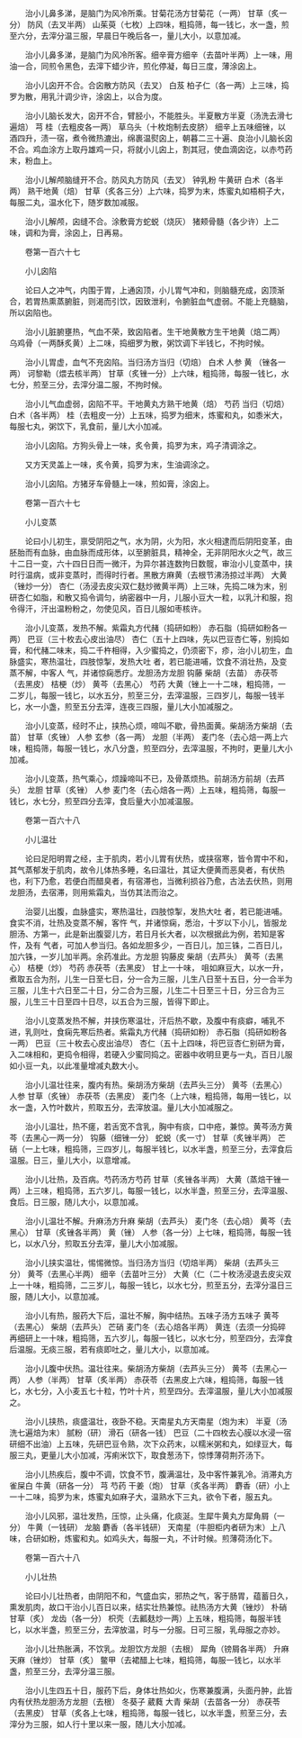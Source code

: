<!-- { "loadSidebar": true } -->
　　治小儿鼻多涕，是脑门为风冷所乘。甘菊花汤方甘菊花（一两） 甘草（炙一分） 防风（去叉半两） 山茱萸（七枚）上四味，粗捣筛，每一钱匕，水一盏，煎至六分，去滓分温三服，早晨日午晚后各一，量儿大小，以意加减。

　　治小儿鼻多涕，是脑门为风冷所客。细辛膏方细辛（去苗叶半两）上一味，用油一合，同煎令黑色，去滓下蜡少许，煎化停凝，每日三度，薄涂囟上。

　　治小儿囟开不合。合囟散方防风（去叉） 白芨 柏子仁（各一两）上三味，捣罗为散，用乳汁调少许，涂囟上，以合为度。

　　治小儿脑长发大，囟开不合，臂胫小，不能胜头。半夏散方半夏（汤洗去滑七遍焙） 芎 桂（去粗皮各一两） 草乌头（十枚炮制去皮脐） 细辛上五味细锉，以酒四升，渍一宿，煮令微热漉出，绵裹温熨囟上，朝暮二三十遍、良治小儿脑长囟不合。鸡血涂方上取丹雄鸡一只，将就小儿囟上，割其冠，使血滴囟讫，以赤芍药末，粉血上。

　　治小儿解颅脑缝开不合。防风丸方防风（去叉） 钟乳粉 牛黄研 白术（各半两） 熟干地黄（焙） 甘草（炙各三分）上六味，捣罗为末，炼蜜丸如梧桐子大，每服二丸，温水化下，随岁数加减服。

　　治小儿解颅，囟缝不合。涂敷膏方蛇蜕（烧灰） 猪颊骨髓（各少许）上二味，调和为膏，涂囟上，日再易。

　　卷第一百六十七

　　小儿囟陷

　　论曰人之冲气，内围于胃，上通囟顶，小儿胃气冲和，则脑髓充成，囟顶渐合，若胃热熏蒸腑脏，则渴而引饮，因致泄利，令腑脏血气虚弱。不能上充髓脑，所以囟陷也。

　　治小儿脏腑壅热，气血不荣，致囟陷者。生干地黄散方生干地黄（焙二两） 乌鸡骨（一两酥炙黄）上二味，捣细罗为散，粥饮调下半钱匕，不拘时候。

　　治小儿胃虚，血气不充囟陷。当归汤方当归（切焙） 白术 人参 黄 （锉各一两） 诃黎勒（煨去核半两） 甘草（炙锉一分）上六味，粗捣筛，每服一钱匕，水七分，煎至三分，去滓分温二服，不拘时候。

　　治小儿气血虚弱，囟陷不平。干地黄丸方熟干地黄（焙） 芍药 当归（切焙） 白术（各半两） 桂（去粗皮一分）上五味，捣罗为细末，炼蜜和丸，如黍米大，每服七丸，粥饮下，乳食前，量儿大小加减。

　　治小儿囟陷。方狗头骨上一味，炙令黄，捣罗为末，鸡子清调涂之。

　　又方天灵盖上一味，炙令黄，捣罗为末，生油调涂之。

　　治小儿囟陷。方猪牙车骨髓上一味，煎如膏，涂囟上。

　　卷第一百六十七

　　小儿变蒸

　　论曰小儿初生，禀受阴阳之气，水为阴，火为阳，水火相逮而后阴阳变革，由胚胎而有血脉，由血脉而成形体，以至腑脏具，精神全，无非阴阳水火之气，故三十二日一变，六十四日日而一微汗，为异尔甚连数拘日数髋，审治小儿变蒸中，挟时行温病，或非变蒸时，而得时行者。黑散方麻黄（去根节沸汤掠过半两） 大黄（锉炒一分） 杏仁（汤浸去皮尖双仁麸炒微黄半两）上三味，先捣二味为末，别研杏仁如脂，和散又捣令调匀，纳密器中一月，儿服小豆大一粒，以乳汁和服，抱令得汗，汗出温粉粉之，勿使见风，百日儿服如枣核许。

　　治小儿变蒸，发热不解。紫霜丸方代赭（捣研如粉） 赤石脂（捣研如粉各一两） 巴豆（三十枚去心皮出油尽） 杏仁（五十上四味，先以巴豆杏仁等，别捣如膏，和代赭二味末，捣二千杵相得，入少蜜捣之，仍须密下，疹，治小儿初生，血脉盛实，寒热温壮，四肢惊掣，发热大吐 者，若已能进哺，饮食不消壮热，及变蒸不解，中客人 气，并诸惊痫悉疗。龙胆汤方龙胆 钩藤 柴胡（去苗） 赤茯苓（去黑皮） 桔梗（炒） 黄芩（去黑心） 芍药 大黄（锉上一十二味，粗捣筛，一二岁儿，每服一钱匕，以水五分，煎至三分，去滓温服，三四岁儿，每服一钱半匕，水一小盏，煎至五分去滓，连夜三四服，量儿大小加减服之。

　　治小儿变蒸，经时不止，挟热心烦，啼叫不歇，骨热面黄。柴胡汤方柴胡（去苗） 甘草（炙锉） 人参 玄参（各一两） 龙胆（半两） 麦门冬（去心焙一两上六味，粗捣筛，每服一钱匕，水八分盏，煎至四分，去滓温服，不拘时，更量儿大小加减。

　　治小儿变蒸，热气乘心，烦躁啼叫不已，及骨蒸烦热。前胡汤方前胡（去芦头） 龙胆 甘草（炙锉） 人参 麦门冬（去心焙各一两）上五味，粗捣筛，每服一钱匕，水七分，煎至四分去滓，食后量大小加减温服。

　　卷第一百六十八

　　小儿温壮

　　论曰足阳明胃之经，主于肌肉，若小儿胃有伏热，或挟宿寒，皆令胃中不和，其气蒸郁发于肌肉，故令儿体热多睡，名曰温壮，其证大便黄而恶臭者，有伏热也，利下乃愈，若便白而醋臭者，有宿滞也，当微利损谷乃愈，古法去伏热，则用龙胆汤，去宿滞，则用紫霜丸，当仿其法而治之。

　　治婴儿出腹，血脉盛实，寒热温壮，四肢惊掣，发热大吐 者，若已能进哺。食实不消，壮热及变蒸不解，客忤 气，并诸惊痫，悉治，十岁以下小儿，皆服龙胆汤、方第一，此是新出腹婴儿方，若日月长大者，以次根据此为例，若知是客忤，及有 气者，可加人参当归。各如龙胆多少，一百日儿，加三铢，二百日儿，加六铢，一岁儿加半两。余药准此。方龙胆 钩藤皮 柴胡（去芦头） 黄芩（去黑心） 桔梗（炒） 芍药 赤茯苓（去黑皮） 甘上一十味， 咀如麻豆大，以水一升，煮取五合为剂，儿生一日至七日，分一合为三服，儿生八日至十五日，分一合半为三服，儿生十六日至二十日，分二合为三服，儿生二十日至三十日，分三合为三服，儿生三十日至四十日尽，以五合为三服，皆得下即止。

　　治小儿变蒸发热不解，并挟伤寒温壮，汗后热不歇，及腹中有痰癖，哺乳不进，乳则吐，食痫先寒后热者。紫霜丸方代赭（捣研如粉） 赤石脂（捣研如粉各一两） 巴豆（三十枚去心皮出油尽） 杏仁（五十上四味，将巴豆杏仁别研为膏，入二味相和，更捣令相得，若硬入少蜜同捣之。密器中收明旦更与一丸，百日儿服如小豆一丸，以此准量增减丸数大小。

　　治小儿温壮往来，腹内有热。柴胡汤方柴胡（去芦头三分） 黄芩（去黑心） 人参 甘草（炙锉） 赤茯苓（去黑皮） 麦门冬（上六味，粗捣筛，每用一钱匕，以水一盏，入竹叶数片，煎取五分，去滓放温。量儿大小加减服之。

　　治小儿温壮，热不瘥，若舌宽不含乳，胸中有痰，口中疮，兼惊。黄芩汤方黄芩（去黑心一两一分） 钩藤（细锉一分） 蛇蜕（炙一寸） 甘草（炙锉半两） 芒硝（一上七味，粗捣筛，三四岁儿，每服半钱匕，以水半盏，煎至三分，去滓食后温服。日三，量儿大小，以意增减。

　　治小儿壮热，及百病。芍药汤方芍药 甘草（炙锉各半两） 大黄（蒸焙干锉一两）上三味，粗捣筛，五六岁儿，每服一钱匕，以水半盏，煎至三分，去滓温服、食后。日三服，随儿大小，以意加减。

　　治小儿温壮不解。升麻汤方升麻 柴胡（去芦头） 麦门冬（去心焙） 黄芩（去黑心） 甘草（炙锉各半两） 黄（锉） 人参（各一分）上七味，粗捣筛，每服一钱匕，以水八分，煎取五分去滓，量儿大小加减服。

　　治小儿挟实温壮，惕惕微惊。当归汤方当归（切焙半两） 柴胡（去芦头三分） 黄芩（去黑心半两） 细辛（去苗叶三分） 大黄（仁（二十枚汤浸退去皮尖双上一十味，粗捣筛，二三岁儿，每服一钱匕，以水七分，煎至五分，去滓分温日三服，随儿大小，以意加减。

　　治小儿有热，服药大下后，温壮不解，胸中结热。五味子汤方五味子 黄芩（去黑心） 柴胡（去芦头） 芒硝 麦门冬（去心焙各半两） 黄连（去须一分捣碎再细研上一十味，粗捣筛，五六岁儿，每服一钱匕，以水七分，煎至四分，去滓食后温服。无痰三服，若有痰即吐之，量儿大小，以意加减。

　　治小儿腹中伏热。温壮往来。柴胡汤方柴胡（去芦头三分） 黄芩（去黑心一两） 人参（半两） 甘草（炙半两） 赤茯苓（去黑皮上六味，粗捣筛，每服一钱匕，水七分，入小麦五七十粒，竹叶十片，煎至四分。去滓温服，量儿大小加减服之。

　　治小儿挟热，痰盛温壮，夜卧不稳。天南星丸方天南星（炮为末） 半夏（汤洗七遍焙为末） 腻粉（研） 滑石（研各一钱） 巴豆（二十四枚去心膜以水浸一宿研细不出油）上五味，先研巴豆令熟，次下众药末，以糯米粥和丸，如绿豆大，每服三丸，更量儿大小加减，泻痢米饮下，取食葱汤下，惊悸薄荷荆芥汤下。

　　治小儿热疾后，腹中不调，饮食不节，腹满温壮，及中客忤兼乳冷。消滞丸方雀屎白 牛黄（研各一分） 芎 芍药 干姜（炮） 甘草（炙各半两） 麝香（研）小上一十二味，捣罗为末，炼蜜丸如麻子大，温熟水下三丸，欲令下者，服五丸。

　　治小儿风邪，温壮发热，压惊，止头痛，化痰涎。生犀牛黄丸方犀角屑（一分） 牛黄（一钱研） 龙脑 麝香（各半钱研） 天南星（牛胆柜内者研为末）上八味，合研如粉，炼蜜和丸。如鸡头大，每服一丸，不计时候。煎薄荷汤化下。

　　卷第一百六十八

　　小儿壮热

　　论曰小儿壮热者，由阴阳不和，气盛血实，邪热之气，客于肠胃，蕴蓄日久，熏发肌肉，故口干治小儿百日以来，结实壮热兼惊。祛热汤方大黄（锉炒） 朴硝 甘草（炙） 龙齿（各一分） 枳壳（去瓤麸炒一两）上五味，粗捣筛，每服半钱匕，以水半盏，煎至三分，去滓放温，时与一分服。日可三服，乳母服之亦妙。

　　治小儿壮热胀满，不饮乳。龙胆饮方龙胆（去根） 犀角（镑屑各半两） 升麻 天麻（锉炒） 甘草（炙） 鳖甲（去裙醋上七味，粗捣筛，每服一钱匕，以水半盏，煎至三分，去滓分温三服。

　　治小儿生四五十日，服药下后，身体壮热如火，伤寒兼腹满，头面丹肿，此皆内有伏热龙胆汤方龙胆（去根） 冬葵子 葳蕤 大青 柴胡（去苗各一分） 赤茯苓（去黑皮） 甘草（炙各上七味，粗捣筛，每服一钱匕，以水半盏，煎至三分，去滓分为三服，如人行十里以来一服，随儿大小加减。

